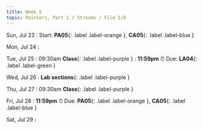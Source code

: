 ```yaml
---
title: Week 5
topic: Pointers, Part 1 / Streams / File I/O
---
```

Sun, Jul 23
: Start: **PA05**{: .label .label-orange }, **CA05**{: .label .label-blue }


Mon, Jul 24
: 

Tue, Jul 25
: 09:30am **Class**{: .label .label-purple }
: **11:59pm**  ⏰  Due: **LA04**{: .label .label-green }


Wed, Jul 26
: **Lab sections**{: .label .label-purple }


Thu, Jul 27
: 09:30am **Class**{: .label .label-purple } 


Fri, Jul 28
: **11:59pm**  ⏰  Due: **PA05**{: .label .label-orange }, **CA05**{: .label .label-blue }

Sat, Jul 29
: 


